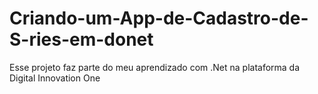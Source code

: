 # Criando-um-App-de-Cadastro-de-S-ries-em-donet
Esse projeto faz parte do meu aprendizado com .Net na plataforma da Digital Innovation One
